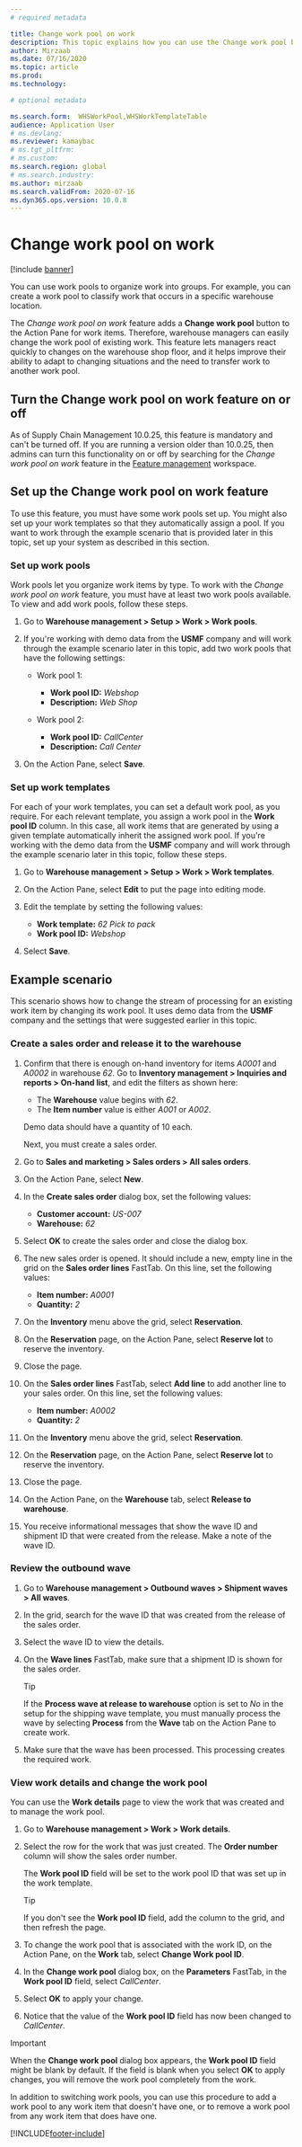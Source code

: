 ```yaml
---
# required metadata

title: Change work pool on work
description: This topic explains how you can use the Change work pool button for work items to change the work pool of existing work.
author: Mirzaab
ms.date: 07/16/2020
ms.topic: article
ms.prod: 
ms.technology: 

# optional metadata

ms.search.form:  WHSWorkPool,WHSWorkTemplateTable
audience: Application User
# ms.devlang: 
ms.reviewer: kamaybac
# ms.tgt_pltfrm: 
# ms.custom: 
ms.search.region: global
# ms.search.industry:
ms.author: mirzaab
ms.search.validFrom: 2020-07-16
ms.dyn365.ops.version: 10.0.8
---
```


# Change work pool on work

[!include [banner](../includes/banner.md)]

You can use work pools to organize work into groups. For example, you can create a work pool to classify work that occurs in a specific warehouse location.

The *Change work pool on work* feature adds a **Change work pool** button to the Action Pane for work items. Therefore, warehouse managers can easily change the work pool of existing work. This feature lets managers react quickly to changes on the warehouse shop floor, and it helps improve their ability to adapt to changing situations and the need to transfer work to another work pool.

## Turn the Change work pool on work feature on or off

As of Supply Chain Management 10.0.25, this feature is mandatory and can't be turned off. If you are running a version older than 10.0.25, then admins can turn this functionality on or off by searching for the *Change work pool on work* feature in the [Feature management](../../fin-ops-core/fin-ops/get-started/feature-management/feature-management-overview.md) workspace.

## Set up the Change work pool on work feature

To use this feature, you must have some work pools set up. You might also set up your work templates so that they automatically assign a pool. If you want to work through the example scenario that is provided later in this topic, set up your system as described in this section.

### Set up work pools

Work pools let you organize work items by type. To work with the *Change work pool on work* feature, you must have at least two work pools available. To view and add work pools, follow these steps.

1. Go to **Warehouse management \> Setup \> Work \> Work pools**.
1. If you're working with demo data from the **USMF** company and will work through the example scenario later in this topic, add two work pools that have the following settings:

    - Work pool 1:

        - **Work pool ID:** *Webshop*
        - **Description:** *Web Shop*

    - Work pool 2:

        - **Work pool ID:** *CallCenter*
        - **Description:** *Call Center*

1. On the Action Pane, select **Save**.

### Set up work templates

For each of your work templates, you can set a default work pool, as you require. For each relevant template, you assign a work pool in the **Work pool ID** column. In this case, all work items that are generated by using a given template automatically inherit the assigned work pool. If you're working with the demo data from the **USMF** company and will work through the example scenario later in this topic, follow these steps.

1. Go to **Warehouse management \> Setup \> Work \> Work templates**.
1. On the Action Pane, select **Edit** to put the page into editing mode.
1. Edit the template by setting the following values:

    - **Work template:** *62 Pick to pack*
    - **Work pool ID:** *Webshop*

1. Select **Save**.

## Example scenario

This scenario shows how to change the stream of processing for an existing work item by changing its work pool. It uses demo data from the **USMF** company and the settings that were suggested earlier in this topic.

### Create a sales order and release it to the warehouse

1. Confirm that there is enough on-hand inventory for items *A0001* and *A0002* in warehouse *62*. Go to **Inventory management \> Inquiries and reports \> On-hand list**, and edit the filters as shown here:

    - The **Warehouse** value begins with *62*.
    - The **Item number** value is either *A001* or *A002*.

    Demo data should have a quantity of 10 each.

    Next, you must create a sales order.

1. Go to **Sales and marketing \> Sales orders \> All sales orders**.
1. On the Action Pane, select **New**.
1. In the **Create sales order** dialog box, set the following values:

    - **Customer account:** *US-007*
    - **Warehouse:** *62*

1. Select **OK** to create the sales order and close the dialog box.
1. The new sales order is opened. It should include a new, empty line in the grid on the **Sales order lines** FastTab. On this line, set the following values:

    - **Item number:** *A0001*
    - **Quantity:** *2*

1. On the **Inventory** menu above the grid, select **Reservation**.
1. On the **Reservation** page, on the Action Pane, select **Reserve lot** to reserve the inventory.
1. Close the page.
1. On the **Sales order lines** FastTab, select **Add line** to add another line to your sales order. On this line, set the following values:

    - **Item number:** *A0002*
    - **Quantity:** *2*

1. On the **Inventory** menu above the grid, select **Reservation**.
1. On the **Reservation** page, on the Action Pane, select **Reserve lot** to reserve the inventory.
1. Close the page.
1. On the Action Pane, on the **Warehouse** tab, select **Release to warehouse**.
1. You receive informational messages that show the wave ID and shipment ID that were created from the release. Make a note of the wave ID.

### Review the outbound wave

1. Go to **Warehouse management \> Outbound waves \> Shipment waves \> All waves**.
1. In the grid, search for the wave ID that was created from the release of the sales order.
1. Select the wave ID to view the details.
1. On the **Wave lines** FastTab, make sure that a shipment ID is shown for the sales order.

    > [!TIP]
    > If the **Process wave at release to warehouse** option is set to *No* in the setup for the shipping wave template, you must manually process the wave by selecting **Process** from the **Wave** tab on the Action Pane to create work.

1. Make sure that the wave has been processed. This processing creates the required work.

### View work details and change the work pool

You can use the **Work details** page to view the work that was created and to manage the work pool.

1. Go to **Warehouse management \> Work \> Work details**.
1. Select the row for the work that was just created. The **Order number** column will show the sales order number.

    The **Work pool ID** field will be set to the work pool ID that was set up in the work template.

    > [!TIP]
    > If you don't see the **Work pool ID** field, add the column to the grid, and then refresh the page.

1. To change the work pool that is associated with the work ID, on the Action Pane, on the **Work** tab, select **Change Work pool ID**.
1. In the **Change work pool** dialog box, on the **Parameters** FastTab, in the **Work pool ID** field, select *CallCenter*.
1. Select **OK** to apply your change.
1. Notice that the value of the **Work pool ID** field has now been changed to *CallCenter*.

> [!IMPORTANT]
> When the **Change work pool** dialog box appears, the **Work pool ID** field might be blank by default. If the field is blank when you select **OK** to apply changes, you will remove the work pool completely from the work.
>
> In addition to switching work pools, you can use this procedure to add a work pool to any work item that doesn't have one, or to remove a work pool from any work item that does have one.


[!INCLUDE[footer-include](../../includes/footer-banner.md)]